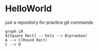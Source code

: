 # HelloWorld
just a repository for practice git commands

```mermaid
graph LR
A[Square Rect] -- hola --> B(pruebaa)
A --> C(Round Rect)
C --> D
